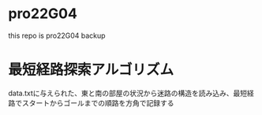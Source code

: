 # pro22G04
this repo is pro22G04 backup

# 最短経路探索アルゴリズム
data.txtに与えられた、東と南の部屋の状況から迷路の構造を読み込み、最短経路でスタートからゴールまでの順路を方角で記録する
